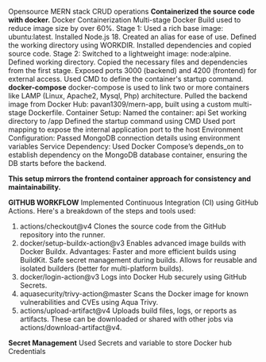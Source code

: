 Opensource MERN stack CRUD operations 
**Containerized the source code with docker.**
Docker Containerization
Multi-stage Docker Build used to reduce image size by over 60%.
Stage 1:
Used a rich base image: ubuntu:latest.
Installed Node.js 18.
Created an alias for ease of use.
Defined the working directory using WORKDIR.
Installed dependencies and copied source code.
Stage 2:
Switched to a lightweight image: node:alpine.
Defined working directory.
Copied the necessary files and dependencies from the first stage.
Exposed ports 3000 (backend) and 4200 (frontend) for external access.
Used CMD to define the container's startup command. 
**docker-compose**
docker-compose is used to link two or more containers like LAMP (Linux, Apache2, Mysql, Php) architecture.
Pulled the backend image from Docker Hub:
pavan1309/mern-app, built using a custom multi-stage Dockerfile.
Container Setup:
  Named the container: api
  Set working directory to /app
  Defined the startup command using CMD
  Used port mapping to expose the internal application port to the host
  Environment Configuration:
    Passed MongoDB connection details using environment variables
Service Dependency:
    Used Docker Compose’s depends_on to establish dependency on the MongoDB database container, ensuring the DB starts before the backend.

**This setup mirrors the frontend container approach for consistency and maintainability.**

**GITHUB WORKFLOW**
Implemented Continuous Integration (CI) using GitHub Actions. Here's a breakdown of the steps and tools used:
1) actions/checkout@v4
    Clones the source code from the GitHub repository into the runner.
2) docker/setup-buildx-action@v3
    Enables advanced image builds with Docker Buildx.
    Advantages:
     Faster and more efficient builds using BuildKit.
     Safe secret management during builds.
     Allows for reusable and isolated builders (better for multi-platform builds).
3) docker/login-action@v3
    Logs into Docker Hub securely using GitHub Secrets.
4) aquasecurity/trivy-action@master
    Scans the Docker image for known vulnerabilities and CVEs using Aqua Trivy.
5) actions/upload-artifact@v4
    Uploads build files, logs, or reports as artifacts.
    These can be downloaded or shared with other jobs via actions/download-artifact@v4.

**Secret Management**
Used Secrets and variable to store Docker hub Credentials


